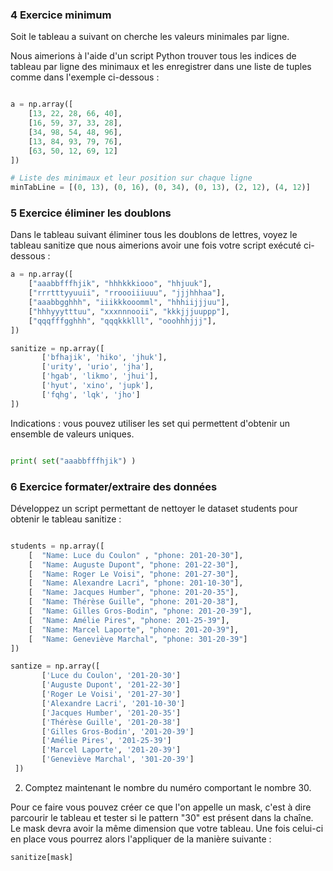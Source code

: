 
### 4 Exercice minimum

Soit le tableau a suivant on cherche les valeurs minimales par ligne.

Nous aimerions à l'aide d'un script Python trouver tous les indices de tableau par ligne des minimaux et les enregistrer dans une liste de tuples comme dans l'exemple ci-dessous :

```python

a = np.array([
    [13, 22, 28, 66, 40],
    [16, 59, 37, 33, 28],
    [34, 98, 54, 48, 96],
    [13, 84, 93, 79, 76],
    [63, 50, 12, 69, 12]
])

# Liste des minimaux et leur position sur chaque ligne
minTabLine = [(0, 13), (0, 16), (0, 34), (0, 13), (2, 12), (4, 12)]
```

### 5 Exercice éliminer les doublons

Dans le tableau suivant éliminer tous les doublons de lettres, voyez le tableau sanitize que nous aimerions avoir une fois votre script exécuté ci-dessous :

```python
a = np.array([
    ["aaabbfffhjik", "hhhkkkiooo", "hhjuuk"],
    ["rrrtttyyuuii", "rroooiiiuuu", "jjjhhhaa"],
    ["aaabbgghhh", "iiikkkooomml", "hhhiijjjuu"],
    ["hhhyyytttuu", "xxxnnnooii", "kkkjjjuuppp"],
    ["qqqfffgghhh", "qqqkkklll", "ooohhhjjj"],
])

sanitize = np.array([
       ['bfhajik', 'hiko', 'jhuk'],
       ['urity', 'urio', 'jha'],
       ['hgab', 'likmo', 'jhui'],
       ['hyut', 'xino', 'jupk'],
       ['fqhg', 'lqk', 'jho']
])
```

Indications : vous pouvez utiliser les set qui permettent d'obtenir un ensemble de valeurs uniques.

```python

print( set("aaabbfffhjik") )

```

### 6 Exercice formater/extraire des données

Développez un script permettant de nettoyer le dataset students pour obtenir le tableau sanitize :

```python

students = np.array([
    [  "Name: Luce du Coulon" , "phone: 201-20-30"],
    [  "Name: Auguste Dupont", "phone: 201-22-30"],
    [  "Name: Roger Le Voisi", "phone: 201-27-30"],
    [  "Name: Alexandre Lacri", "phone: 201-10-30"],
    [  "Name: Jacques Humber", "phone: 201-20-35"],
    [  "Name: Thérèse Guille", "phone: 201-20-38"],
    [  "Name: Gilles Gros-Bodin", "phone: 201-20-39"],
    [  "Name: Amélie Pires", "phone: 201-25-39"],
    [  "Name: Marcel Laporte", "phone: 201-20-39"],
    [  "Name: Geneviève Marchal", "phone: 301-20-39"]
])

santize = np.array([
       ['Luce du Coulon', '201-20-30']
       ['Auguste Dupont', '201-22-30']
       ['Roger Le Voisi', '201-27-30']
       ['Alexandre Lacri', '201-10-30']
       ['Jacques Humber', '201-20-35']
       ['Thérèse Guille', '201-20-38']
       ['Gilles Gros-Bodin', '201-20-39']
       ['Amélie Pires', '201-25-39']
       ['Marcel Laporte', '201-20-39']
       ['Geneviève Marchal', '301-20-39']
 ])

```

2. Comptez maintenant le nombre du numéro comportant le nombre 30.

Pour ce faire vous pouvez créer ce que l'on appelle un mask, c'est à dire parcourir le tableau et tester si le pattern "30" est présent dans la chaîne. Le mask devra avoir la même dimension que votre tableau. Une fois celui-ci en place vous pourrez alors l'appliquer de la manière suivante :

```python
sanitize[mask]
```
